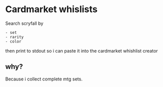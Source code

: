# Cardmarket whislists

Search scryfall by
```
- set
- rarity
- color
```
then print to stdout so i can paste it into the cardmarket whishlist creator

## why?
Because i collect complete mtg sets.

